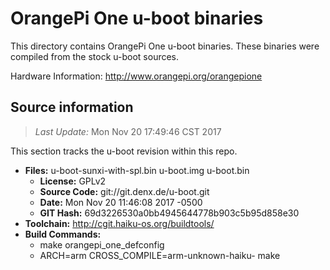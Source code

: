 OrangePi One u-boot binaries
===================

This directory contains OrangePi One u-boot binaries.
These binaries were compiled from the stock u-boot sources.

Hardware Information: <http://www.orangepi.org/orangepione>

Source information
-------------
> *Last Update:* Mon Nov 20 17:49:46 CST 2017

This section tracks the u-boot revision within this repo.

* **Files:**  u-boot-sunxi-with-spl.bin u-boot.img u-boot.bin
  * **License:** GPLv2
  * **Source Code:** git://git.denx.de/u-boot.git
  * **Date:** Mon Nov 20 11:46:08 2017 -0500
  * **GIT Hash:** 69d3226530a0bb4945644778b903c5b95d858e30
* **Toolchain:** http://cgit.haiku-os.org/buildtools/
* **Build Commands:**
  * make orangepi_one_defconfig
  * ARCH=arm CROSS_COMPILE=arm-unknown-haiku- make
